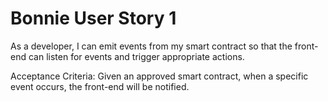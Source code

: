 # Bonnie User Story 1
As a developer, I can emit events from my smart contract so that the front-end can listen for events and trigger appropriate actions.

Acceptance Criteria: Given an approved smart contract, when a specific event occurs, the front-end will be notified.